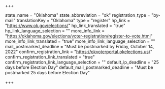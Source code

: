 +++

state_name = "Oklahoma"
state_abbreviation = "ok"
registration_type = "by-mail"
translationKey = "Oklahoma"
type = "register"
hp_link = "https://www.ok.gov/elections/"
hp_link_translated = "true"
hp_link_language_selection = ""
more_info_link = "https://oklahoma.gov/elections/voter-registration/register-to-vote.html"
more_info_link_translated = "true"
more_info_link_language_selection = ""
mail_postmarked_deadline = "Must be postmarked by Friday, October 14, 2022"
confirm_registration_link = "https://okvoterportal.okelections.us/"
confirm_registration_link_translated = "true"
confirm_registration_link_language_selection = ""
default_ip_deadline = "25 days before Election Day"
default_mail_postmarked_deadline = "Must be postmarked 25 days before Election Day"

+++